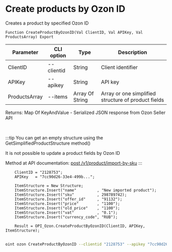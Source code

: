 ﻿---
sidebar_position: 2
---

# Create products by Ozon ID
 Creates a product by specified Ozon ID



`Function CreateProductByOzonID(Val ClientID, Val APIKey, Val ProductsArray) Export`

  | Parameter | CLI option | Type | Description |
  |-|-|-|-|
  | ClientID | --clientid | String | Client identifier |
  | APIKey | --apikey | String | API key |
  | ProductsArray | --items | Array Of String | Array or one simplified structure of product fields |

  
  Returns:  Map Of KeyAndValue - Serialized JSON response from Ozon Seller API

<br/>

:::tip
You can get an empty structure using the GetSimplifiedProductStructure method()

 It is not possible to update a product fields by Ozon ID

 Method at API documentation: [post /v1/product/import-by-sku](https://docs.ozon.ru/api/seller/#operation/ProductAPI_ImportProductsBySKU)
:::
<br/>


```bsl title="Code example"
    ClientID = "2128753";
    APIKey   = "7cc90d26-33e4-499b...";

    ItemStructure = New Structure;
    ItemStructure.Insert("name"         , "New imported product");
    ItemStructure.Insert("sku"          , 298789742);
    ItemStructure.Insert("offer_id"     , "91132");
    ItemStructure.Insert("price"        , "1100");
    ItemStructure.Insert("old_price"    , "1100");
    ItemStructure.Insert("vat"          , "0.1");
    ItemStructure.Insert("currency_code", "RUB");

    Result = OPI_Ozon.CreateProductByOzonID(ClientID, APIKey, ItemStructure);
```



```sh title="CLI command example"
    
oint ozon CreateProductByOzonID --clientid "2128753" --apikey "7cc90d26-33e4-499b..." --items %items%

```

```json title="Result"

```
